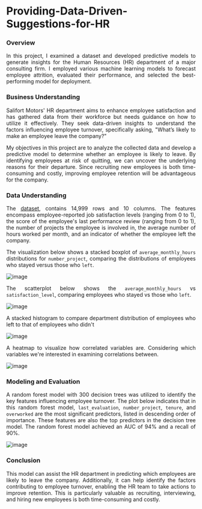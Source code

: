 # Providing-Data-Driven-Suggestions-for-HR

### **Overview**
<p align="justify"> In this project, I examined a dataset and developed predictive models to generate insights for the Human Resources (HR) department of a major consulting firm. I employed various machine learning models to forecast employee attrition, evaluated their performance, and selected the best-performing model for deployment. </p>

### **Business Understanding**
<p align="justify"> Salifort Motors' HR department aims to enhance employee satisfaction and has gathered data from their workforce but needs guidance on how to utilize it effectively. They seek data-driven insights to understand the factors influencing employee turnover, specifically asking, "What’s likely to make an employee leave the company?" </p>

<p align="justify"> My objectives in this project are to analyze the collected data and develop a predictive model to determine whether an employee is likely to leave. By identifying employees at risk of quitting, we can uncover the underlying reasons for their departure. Since recruiting new employees is both time-consuming and costly, improving employee retention will be advantageous for the company. </p>

### **Data Understanding**
<p align="justify"> The <a href="https://www.kaggle.com/datasets/mfaisalqureshi/hr-analytics-and-job-prediction?select=HR_comma_sep.csv">dataset</a>, contains 14,999 rows and 10 columns. The features encompass employee-reported job satisfaction levels (ranging from 0 to 1), the score of the employee's last performance review (ranging from 0 to 1), the number of projects the employee is involved in, the average number of hours worked per month, and an indicator of whether the employee left the company. </p>

<p align="justify"> The visualization below shows a stacked boxplot of <code>average_monthly_hours</code> distributions for <code>number_project</code>, comparing the distributions of employees who stayed versus those who <code>left</code>. </p>

![image](https://github.com/user-attachments/assets/2b678e62-e510-4911-818d-ef05f20fd914)

<p align="justify"> The scatterplot below shows the <code>average_monthly_hours</code> vs <code>satisfaction_level</code>, comparing employees who stayed vs those who <code>left</code>. </p>

![image](https://github.com/user-attachments/assets/5ba3d8c0-3265-486c-837f-e7123f9f5d3c)

<p align="justify"> A stacked histogram to compare department distribution of employees who left to that of employees who didn't </p>

![image](https://github.com/user-attachments/assets/782ed791-f4a1-47af-b27c-4bde2bc8bce9)

<p align="justify"> A heatmap to visualize how correlated variables are. Considering which variables we're interested in examining correlations between. </p>
  
![image](https://github.com/user-attachments/assets/2881455c-6271-417a-8c5b-c5415d590332)

### **Modeling and Evaluation**
<p align="justify"> A random forest model with 300 decision trees was utilized to identify the key features influencing employee turnover. The plot below indicates that in this random forest model, <code>last_evaluation</code>, <code>number_project</code>, <code>tenure</code>, and <code>overworked</code> are the most significant predictors, listed in descending order of importance. These features are also the top predictors in the decision tree model. The random forest model achieved an AUC of 94% and a recall of 90%. </p>

![image](https://github.com/user-attachments/assets/1dd8830c-33be-4f33-ade9-6bce20b43fb9)

### **Conclusion**
<p align="justify"> This model can assist the HR department in predicting which employees are likely to leave the company. Additionally, it can help identify the factors contributing to employee turnover, enabling the HR team to take actions to improve retention. This is particularly valuable as recruiting, interviewing, and hiring new employees is both time-consuming and costly. </p>
